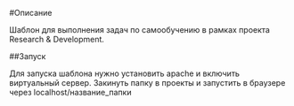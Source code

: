 #Описание

Шаблон для выполнения задач по самообучению в рамках проекта Research & Development.

##Запуск

Для запуска шаблона нужно установить apache и включить виртуальный сервер. Закинуть папку в проекты и запустить в браузере через localhost/название_папки